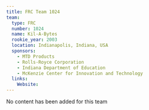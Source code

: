 ```yaml
---
title: FRC Team 1024
team:
  type: FRC
  number: 1024
  name: Kil-A-Bytes
  rookie_year: 2003
  location: Indianapolis, Indiana, USA
  sponsors:
    - MTD Products
    - Rolls-Royce Corporation
    - Indiana Department of Education
    - McKenzie Center for Innovation and Technology
  links:
    Website: 
---
```

No content has been added for this team